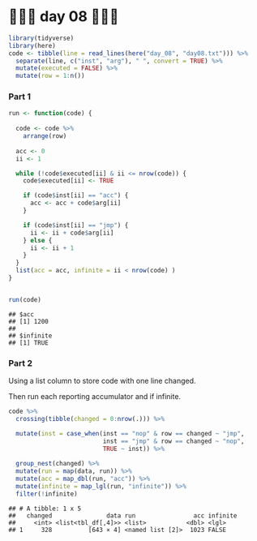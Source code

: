 🎄🎄🎄 day 08 🎄🎄🎄
================

``` r
library(tidyverse)
library(here)
code <- tibble(line = read_lines(here("day_08", "day08.txt"))) %>% 
  separate(line, c("inst", "arg"), " ", convert = TRUE) %>% 
  mutate(executed = FALSE) %>% 
  mutate(row = 1:n())
```

### Part 1

``` r
run <- function(code) {
  
  code <- code %>% 
    arrange(row)
  
  acc <- 0
  ii <- 1

  while (!code$executed[ii] & ii <= nrow(code)) {
    code$executed[ii] <- TRUE

    if (code$inst[ii] == "acc") {
      acc <- acc + code$arg[ii]
    }

    if (code$inst[ii] == "jmp") {
      ii <- ii + code$arg[ii]
    } else {
      ii <- ii + 1
    }
  }
  list(acc = acc, infinite = ii < nrow(code) )
}


run(code)
```

    ## $acc
    ## [1] 1200
    ## 
    ## $infinite
    ## [1] TRUE

### Part 2

Using a list column to store code with one line changed.

Then run each reporting accumulator and if infinite.

``` r
code %>% 
  crossing(tibble(changed = 0:nrow(.))) %>% 

  mutate(inst = case_when(inst == "nop" & row == changed ~ "jmp",
                          inst == "jmp" & row == changed ~ "nop",
                          TRUE ~ inst)) %>%
  
  group_nest(changed) %>% 
  mutate(run = map(data, run)) %>% 
  mutate(acc = map_dbl(run, "acc")) %>%
  mutate(infinite = map_lgl(run, "infinite")) %>% 
  filter(!infinite)
```

    ## # A tibble: 1 x 5
    ##   changed               data run                acc infinite
    ##     <int> <list<tbl_df[,4]>> <list>           <dbl> <lgl>   
    ## 1     328          [643 × 4] <named list [2]>  1023 FALSE
